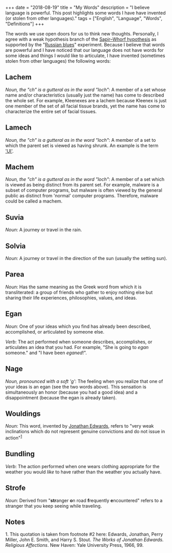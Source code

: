 +++
date = "2018-08-19"
title = "My Words"
description = "I believe language is powerful. This post highlights some words I have have invented (or stolen from other languages)."
tags = ["English", "Language", "Words", "Definitions"]
+++

The words we use open doors for us to think new thoughts. Personally, I agree with a weak hypothesis branch of the [Sapir–Whorf hypothesis](https://en.wikipedia.org/wiki/Linguistic_relativity) as supported by the "[Russian blues](http://www.pnas.org/content/104/19/7780)" experiment. Because I believe that words are powerful and I have noticed that our language does not have words for some ideas and things I would like to articulate, I have invented (sometimes stolen from other languages) the following words:

## Lachem

*Noun, the "ch" is a gutteral as in the word "loch"*: A member of a set whose name and/or characteristics (usually just the name) has come to described the whole set. For example, Kleenexes are a lachem because Kleenex is just one member of the set of all facial tissue brands, yet the name has come to characterize the entire set of facial tissues.

## Lamech

*Noun, the "ch" is a gutteral as in the word "loch"*: A member of a set to which the parent set is viewed as having shrunk. An example is the term ['UI'](/thoughts/gui-vs-ui/).

## Machem

*Noun, the "ch" is a gutteral as in the word "loch"*:  A member of a set which is viewed as being distinct from its parent set. For example, malware is a subset of computer programs, but malware is often viewed by the general public as distinct from 'normal' computer programs. Therefore, malware could be called a machem.

## Suvia

*Noun*: A journey or travel in the rain.

## Solvia

*Noun*: A journey or travel in the direction of the sun (usually the setting sun).

## Parea

*Noun*: Has the same meaning as the Greek word from which it is transliterated: a group of friends who gather to enjoy nothing else but sharing their life experiences, philosophies, values, and ideas.

## Egan

*Noun*: One of your ideas which you find has already been described, accomplished, or articulated by someone else.

*Verb*: The act performed when someone describes, accomplishes, or articulates an idea that you had. For example, "She is going to *egan* someone." and "I have been *eganed*!".

## Nage

*Noun, pronounced with a soft 'g'*: The feeling when you realize that one of your ideas is an egan (see the two words above). This sensation is simultaneously an honor (because you had a good idea) and a disappointment (because the egan is already taken).

## Wouldings

*Noun*: This word, invented by [Jonathan Edwards](/tags/jonathan-edwards), refers to "very weak inclinations which do not represent genuine convictions and do not issue in action"<sup>[1](#footnote1)</sup>

## Bundling

*Verb*: The action performed when one wears clothing appropriate for the weather you would *like* to have rather than the weather you actually have.

## Strofe

*Noun*: Derived from "**str**anger **o**n road **f**requently **e**ncountered" refers to a stranger that you keep seeing while traveling.

## Notes

<a id="footnote1">1. </a>This quotation is taken from footnote #2 here: Edwards, Jonathan, Perry Miller, John E. Smith, and Harry S. Stout. *The Works of Jonathan Edwards. Religious Affections*. New Haven: Yale University Press, 1966, 99.
